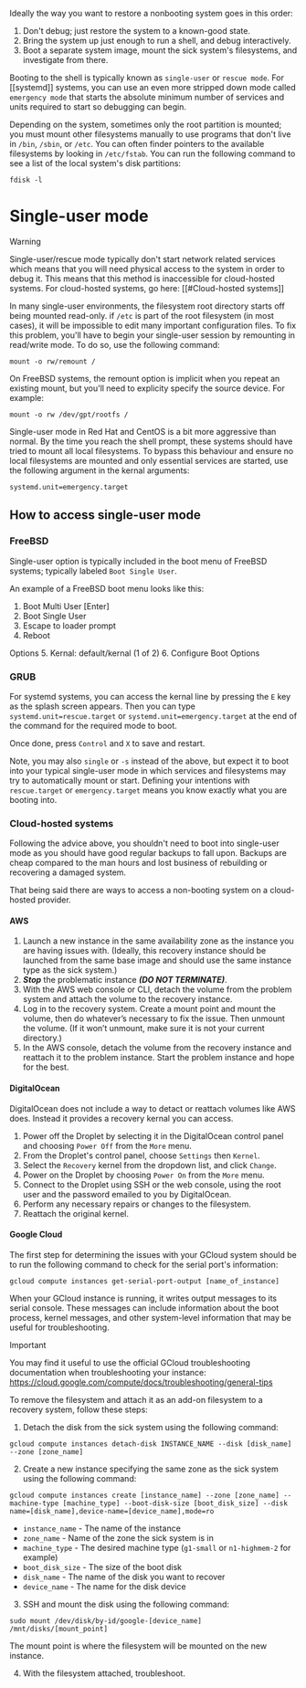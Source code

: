 Ideally the way you want to restore a nonbooting system goes in this order:

1) Don't debug; just restore the system to a known-good state.
2) Bring the system up just enough to run a shell, and debug interactively.
3) Boot a separate system image, mount the sick system's filesystems, and investigate from there.

Booting to the shell is typically known as `single-user` or `rescue mode`. For [[systemd]] systems, you can use an even more stripped down mode called `emergency mode` that starts the absolute minimum number of services and units required to start so debugging can begin.

Depending on the system, sometimes only the root partition is mounted; you must mount other filesystems manually to use programs that don't live in `/bin`, `/sbin`, or `/etc`. You can often finder pointers to the available filesystems by looking in `/etc/fstab`. You can run the following command to see a list of the local system's disk partitions:

```Shell
fdisk -l
```

# Single-user mode

>[!Warning]
>Single-user/rescue mode typically don't start network related services which means that you will need physical access to the system in order to debug it. This means that this method is inaccessible for cloud-hosted systems. For cloud-hosted systems, go here: [[#Cloud-hosted systems]]


In many single-user environments, the filesystem root directory starts off being mounted read-only. if `/etc` is part of the root filesystem (in most cases), it will be impossible to edit many important configuration files. To fix this problem, you'll have to begin your single-user session by remounting in read/write mode. To do so, use the following command:

```Shell
mount -o rw/remount /
```

On FreeBSD systems, the remount option is implicit when you repeat an existing mount, but you'll need to explicity specify the source device. For example:

```Shell
mount -o rw /dev/gpt/rootfs /
```

Single-user mode in Red Hat and CentOS is a bit more aggressive than normal. By the time you reach the shell prompt, these systems should have tried to mount all local filesystems. To bypass this behaviour and ensure no local filesystems are mounted and only essential services are started, use the following argument in the kernal arguments:

```Shell
systemd.unit=emergency.target
```

## How to access single-user mode

### FreeBSD

Single-user option is typically included in the boot menu of FreeBSD systems; typically labeled `Boot Single User`.

An example of a FreeBSD boot menu looks like this:

1. Boot Multi User \[Enter\]
2. Boot Single User
3. Escape to loader prompt
4. Reboot

Options
5. Kernal: default/kernal (1 of 2)
6. Configure Boot Options

### GRUB

For systemd systems, you can access the kernal line by pressing the `E` key as the splash screen appears. Then you can type `systemd.unit=rescue.target` or `systemd.unit=emergency.target` at the end of the command for the required mode to boot.

Once done, press `Control` and `X` to save and restart.

Note, you may also `single` or `-s` instead of the above, but expect it to boot into your typical single-user mode in which services and filesystems may try to automatically mount or start. Defining your intentions with `rescue.target` or `emergency.target` means you know exactly what you are booting into.

### Cloud-hosted systems

Following the advice above, you shouldn't need to boot into single-user mode as you should have good regular backups to fall upon. Backups are cheap compared to the man hours and lost business of rebuilding or recovering a damaged system.

That being said there are ways to access a non-booting system on a cloud-hosted provider.

#### AWS

1) Launch a new instance in the same availability zone as the instance you are having issues with. (Ideally, this recovery instance should be launched from the same base image and should use the same instance type as the sick system.)
2) ***Stop*** the problematic instance ***(DO NOT TERMINATE)***.
3) With the AWS web console or CLI, detach the volume from the problem system and attach the volume to the recovery instance.
4) Log in to the recovery system. Create a mount point and mount the volume, then do whatever’s necessary to fix the issue. Then unmount the volume. (If it won’t unmount, make sure it is not your current directory.)  
5) In the AWS console, detach the volume from the recovery instance and reattach it to the problem instance. Start the problem instance and hope for the best.

#### DigitalOcean

DigitalOcean does not include a way to detact or reattach volumes like AWS does. Instead it provides a recovery kernal you can access.

1) Power off the Droplet by selecting it in the DigitalOcean control panel and choosing `Power Off` from the `More` menu.
2) From the Droplet's control panel, choose `Settings` then `Kernel`.
3) Select the `Recovery` kernel from the dropdown list, and click `Change`.
4) Power on the Droplet by choosing `Power On` from the `More` menu.
5) Connect to the Droplet using SSH or the web console, using the root user and the password emailed to you by DigitalOcean.
6) Perform any necessary repairs or changes to the filesystem.
7) Reattach the original kernel.

#### Google Cloud

The first step for determining the issues with your GCloud system should be to run the following command to check for the serial port's information:

```Shell
gcloud compute instances get-serial-port-output [name_of_instance]
```

When your GCloud instance is running, it writes output messages to its serial console. These messages can include information about the boot process, kernel messages, and other system-level information that may be useful for troubleshooting.

>[!Important]
>You may find it useful to use the official GCloud troubleshooting documentation when troubleshooting your instance: https://cloud.google.com/compute/docs/troubleshooting/general-tips

To remove the filesystem and attach it as an add-on filesystem to a recovery system, follow these steps:

1) Detach the disk from the sick system using the following command:

```Shell
gcloud compute instances detach-disk INSTANCE_NAME --disk [disk_name] --zone [zone_name]
```

2) Create a new instance specifying the same zone as the sick system using the following command:

```Shell
gcloud compute instances create [instance_name] --zone [zone_name] --machine-type [machine_type] --boot-disk-size [boot_disk_size] --disk name=[disk_name],device-name=[device_name],mode=ro
```

- `instance_name` - The name of the instance
- `zone_name` - Name of the zone the sick system is in
- `machine_type` - The desired machine type (`g1-small` or `n1-highmem-2` for example)
- `boot_disk_size` - The size of the boot disk
- `disk_name` - The name of the disk you want to recover
- `device_name` - The name for the disk device

3) SSH and mount the disk using the following command:

```Shell
sudo mount /dev/disk/by-id/google-[device_name] /mnt/disks/[mount_point]
```

The mount point is where the filesystem will be mounted on the new instance.

4) With the filesystem attached, troubleshoot.